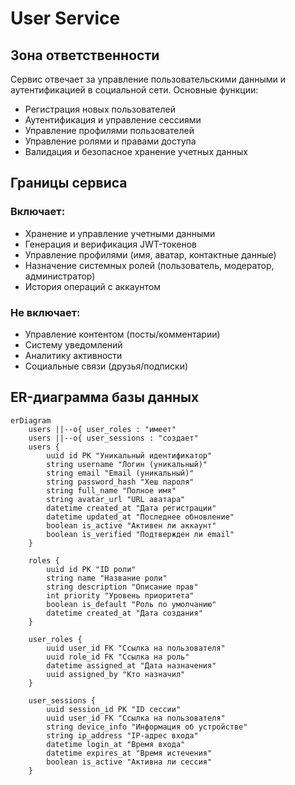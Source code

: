 # User Service

## Зона ответственности
Сервис отвечает за управление пользовательскими данными и аутентификацией в социальной сети. Основные функции:
- Регистрация новых пользователей
- Аутентификация и управление сессиями
- Управление профилями пользователей
- Управление ролями и правами доступа
- Валидация и безопасное хранение учетных данных

## Границы сервиса
### Включает:
- Хранение и управление учетными данными
- Генерация и верификация JWT-токенов
- Управление профилями (имя, аватар, контактные данные)
- Назначение системных ролей (пользователь, модератор, администратор)
- История операций с аккаунтом

### Не включает:
- Управление контентом (посты/комментарии)
- Систему уведомлений
- Аналитику активности
- Социальные связи (друзья/подписки)

## ER-диаграмма базы данных
```mermaid
erDiagram
    users ||--o{ user_roles : "имеет"
    users ||--o{ user_sessions : "создает"
    users {
        uuid id PK "Уникальный идентификатор"
        string username "Логин (уникальный)"
        string email "Email (уникальный)"
        string password_hash "Хеш пароля"
        string full_name "Полное имя"
        string avatar_url "URL аватара"
        datetime created_at "Дата регистрации"
        datetime updated_at "Последнее обновление"
        boolean is_active "Активен ли аккаунт"
        boolean is_verified "Подтвержден ли email"
    }
    
    roles {
        uuid id PK "ID роли"
        string name "Название роли"
        string description "Описание прав"
        int priority "Уровень приоритета"
        boolean is_default "Роль по умолчанию"
        datetime created_at "Дата создания"
    }
    
    user_roles {
        uuid user_id FK "Ссылка на пользователя"
        uuid role_id FK "Ссылка на роль"
        datetime assigned_at "Дата назначения"
        uuid assigned_by "Кто назначил"
    }
    
    user_sessions {
        uuid session_id PK "ID сессии"
        uuid user_id FK "Ссылка на пользователя"
        string device_info "Информация об устройстве"
        string ip_address "IP-адрес входа"
        datetime login_at "Время входа"
        datetime expires_at "Время истечения"
        boolean is_active "Активна ли сессия"
    }
